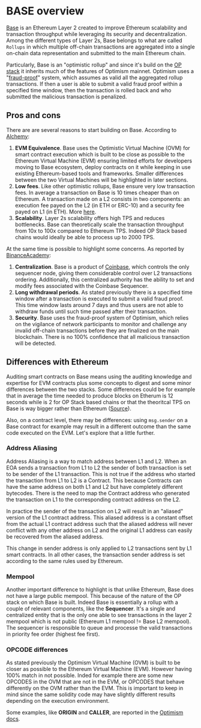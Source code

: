 # BASE overview
[Base](https://www.base.org/) is an Ethereum Layer 2 created to improve Ethereum scalability and transaction throughput while leveraging its security and decentralization. Among the different types of Layer 2s, Base belongs to what are called `Rollups` in which multiple off-chain transactions are aggregated into a single on-chain data representation and submitted to the main Ethereum chain. 

Particularly, Base is an "optimistic rollup" and since it's build on the [OP stack](https://docs.optimism.io/) it inherits much of the features of Optimism mainnet. Optimism uses a "[fraud-proof](https://www.paradigm.xyz/2021/01/how-does-optimisms-rollup-really-work#fraud-proofs)" system, which assumes as valid all the aggregated rollup transactions. If then a user is able to submit a valid fraud proof within a specified time window, then the transaction is rolled back and who submitted the malicious transaction is penalized.

## Pros and cons
There are are several reasons to start building on Base. According to [Alchemy](https://www.alchemy.com/base):
1. **EVM Equivalence**. Base uses the Optimistic Virtual Machine (OVM) for smart contract execution which is built to be close as possible to the Ethereum Virtual Machine (EVM) ensuring limited efforts for developers moving to Base ecosystem, deploy contracts on it while keeping in use existing Ethereum-based tools and frameworks. Smaller differences between the two Virtual Machines will be highlighted in later sections.
2. **Low fees**. Like other optimistic rollups, Base ensure very low transaction fees. In average a transaction on Base is 10 times cheaper than on Ethereum. A transaction made on a L2 consists in two components: an execution fee payed on the L2 (in ETH or ERC-10) and a security fee payed on L1 (in ETH). More [here](https://www.alchemy.com/overviews/choose-base#:~:text=4.-,Low,-Transaction%20Costs).
3. **Scalability**. Layer 2s scalability offers high TPS and reduces bottlenecks. Base can theoretically scale the transaction throughput from 10x to 100x compared to Ethereum TPS. Indeed OP Stack based chains would ideally be able to process up to 2000 TPS.

At the same time is possible to highlight some concerns. As reported by [BinanceAcademy](https://academy.binance.com/en/articles/what-is-base-coinbase-layer-2-network):
1. **Centralization**. Base is a product of [Coinbase](https://www.coinbase.com/it), which controls the only sequencer node, giving them considerable control over L2 transactions ordering. Additionally, this centralized authority has the ability to set and modify fees associated with the Coinbase Sequencer. 
2. **Long withdrawal periods**. As stated previously there is a specified time window after a transaction is executed to submit a valid fraud proof. This time window lasts around 7 days and thus users are not able to withdraw funds until such time passed after their transaction.
3. **Security**. Base uses the fraud-proof system of Optimism, which relies on the vigilance of network participants to monitor and challenge any invalid off-chain transactions before they are finalized on the main blockchain. There is no 100% confidence that all malicious transaction will be detected.

## Differences with Ethereum
Auditing smart contracts on Base means using the auditing knowledge and expertise for EVM contracts plus some concepts to digest and some minor differences between the two stacks. Some differences could be for example that in average the time needed to produce blocks on Etherum is 12 seconds while is 2 for OP Stack based chains or that the theoritcal TPS on Base is way bigger rather than Ethereum ([Source](https://chainspect.app/compare/base-vs-ethereum)).

Also, on a contract level, there may be differences: using `msg.sender` on a Base contract for example may result in a different outcome than the same code executed on the EVM. Let's explore that a little further.

### Address Aliasing
Address Aliasing is a way to match address between L1 and L2. When an EOA sends a transaction from L1 to L2 the sender of both transaction is set to be sender of the L1 transaction. This is not true if the address who started the transaction from L1 to L2 is a Contract.
This because Contracts can have the same address on both L1 and L2 but have completely different bytecodes. There is the need to map the Contract address who generated the transaction on L1 to the corresponding contract address on the L2.

In practice the sender of the transaction on L2 will result in an "aliased" version of the L1 contract address. This aliased address is a constant offset from the actual L1 contract address such that the aliased address will never conflict with any other address on L2 and the original L1 address can easily be recovered from the aliased address.

This change in sender address is only applied to L2 transactions sent by L1 smart contracts. In all other cases, the transaction sender address is set according to the same rules used by Ethereum.

### Mempool
Another important difference to highlight is that unlike Ethereum, Base does not have a large public mempool. This because of the nature of the OP stack on which Base is built. Indeed Base is essentially a rollup with a couple of relevant components, like the **Sequencer**. It's a single and centralized entity that is the only one able to see transactions in the layer 2 mempool which is not public (Ethereum L1 mempool != Base L2 mempool). The sequencer is responsible to queue and processe the valid transactions in priority fee order (highest fee first).


### OPCODE differences
As stated previously the Optimism Virtual Machine (OVM) is built to be closer as possible to the Ethereum Virtual Machine (EVM). However having 100% match in not possible. Inded for example there are some new OPCODES in the OVM that are not in the EVM, or OPCODES that behave differently on the OVM rather than the EVM. This is important to keep in mind since the same solidity code may have slightly different results depending on the execution environment.

Some examples, like **ORIGIN** and **CALLER**, are reported in the [Optimism docs](https://docs.optimism.io/stack/differences#opcode-differences).